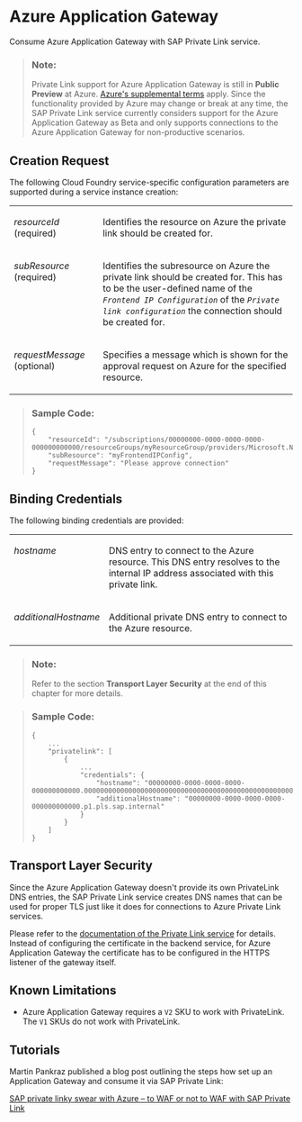 <!-- loioaf86a457ffd84324a6691c6ea1649dd6 -->

# Azure Application Gateway

Consume Azure Application Gateway with SAP Private Link service.

> ### Note:  
> Private Link support for Azure Application Gateway is still in **Public Preview** at Azure. [Azure's supplemental terms](https://azure.microsoft.com/en-us/support/legal/preview-supplemental-terms/) apply. Since the functionality provided by Azure may change or break at any time, the SAP Private Link service currently considers support for the Azure Application Gateway as Beta and only supports connections to the Azure Application Gateway for non-productive scenarios.



<a name="loioaf86a457ffd84324a6691c6ea1649dd6__section_npn_xpk_x5b"/>

## Creation Request

The following Cloud Foundry service-specific configuration parameters are supported during a service instance creation:


<table>
<tr>
<td valign="top">

*resourceId* \(required\)



</td>
<td valign="top">

Identifies the resource on Azure the private link should be created for.



</td>
</tr>
<tr>
<td valign="top">

*subResource* \(required\)



</td>
<td valign="top">

Identifies the subresource on Azure the private link should be created for. This has to be the user-defined name of the <code><i>Frontend IP Configuration</i></code> of the <code><i>Private link configuration</i></code> the connection should be created for.



</td>
</tr>
<tr>
<td valign="top">

*requestMessage* \(optional\)



</td>
<td valign="top">

Specifies a message which is shown for the approval request on Azure for the specified resource.



</td>
</tr>
</table>

> ### Sample Code:  
> ```
> {
>     "resourceId": "/subscriptions/00000000-0000-0000-0000-000000000000/resourceGroups/myResourceGroup/providers/Microsoft.Network/applicationGateways/myAppGw",
>     "subResource": "myFrontendIPConfig",
>     "requestMessage": "Please approve connection"
> }
> ```



<a name="loioaf86a457ffd84324a6691c6ea1649dd6__section_fqc_5qk_x5b"/>

## Binding Credentials

The following binding credentials are provided:


<table>
<tr>
<td valign="top">

*hostname*



</td>
<td valign="top">

DNS entry to connect to the Azure resource. This DNS entry resolves to the internal IP address associated with this private link.



</td>
</tr>
<tr>
<td valign="top">

*additionalHostname* 



</td>
<td valign="top">

Additional private DNS entry to connect to the Azure resource.



</td>
</tr>
</table>

> ### Note:  
> Refer to the section **Transport Layer Security** at the end of this chapter for more details.

> ### Sample Code:  
> ```
> {
>     ...
>     "privatelink": [
>         {
>             ...
>             "credentials": {
>                 "hostname": "00000000-0000-0000-0000-000000000000.00000000000000000000000000000000000000000000000000000000.p1.pls.sap.internal",
>                 "additionalHostname": "00000000-0000-0000-0000-000000000000.p1.pls.sap.internal"
>             }
>         }
>     ]
> }
> ```



<a name="loioaf86a457ffd84324a6691c6ea1649dd6__section_qqt_crk_x5b"/>

## Transport Layer Security

Since the Azure Application Gateway doesn't provide its own PrivateLink DNS entries, the SAP Private Link service creates DNS names that can be used for proper TLS just like it does for connections to Azure Private Link services.

Please refer to the [documentation of the Private Link service](https://github.tools.sap/C5338252/btp-private-link-service/blob/dc41b9cd6024b8300c94d32a6b9baa1eaee84e1b/docs/using-sap-private-link-service/azure-private-link-service-e8bc0c6.md) for details. Instead of configuring the certificate in the backend service, for Azure Application Gateway the certificate has to be configured in the HTTPS listener of the gateway itself.



<a name="loioaf86a457ffd84324a6691c6ea1649dd6__section_dh3_wwk_x5b"/>

## Known Limitations

-   Azure Application Gateway requires a `V2` SKU to work with PrivateLink. The `V1` SKUs do not work with PrivateLink.



<a name="loioaf86a457ffd84324a6691c6ea1649dd6__section_jjt_r4c_svb"/>

## Tutorials

Martin Pankraz published a blog post outlining the steps how set up an Application Gateway and consume it via SAP Private Link:

[SAP private linky swear with Azure – to WAF or not to WAF with SAP Private Link](https://blogs.sap.com/2022/11/30/sap-private-linky-swear-with-azure-to-waf-or-not-to-waf%F0%9F%90%B6-with-sap-private-link/)

